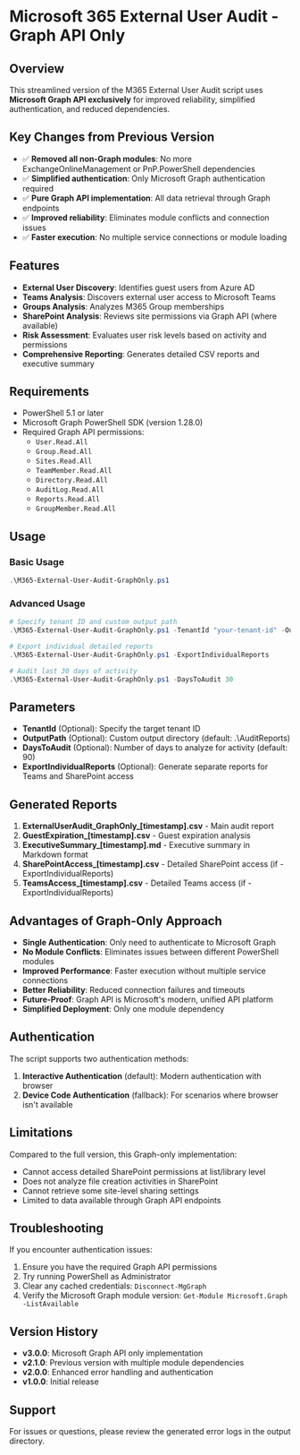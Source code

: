 # Microsoft 365 External User Audit - Graph API Only

## Overview
This streamlined version of the M365 External User Audit script uses **Microsoft Graph API exclusively** for improved reliability, simplified authentication, and reduced dependencies.

## Key Changes from Previous Version
- ✅ **Removed all non-Graph modules**: No more ExchangeOnlineManagement or PnP.PowerShell dependencies
- ✅ **Simplified authentication**: Only Microsoft Graph authentication required
- ✅ **Pure Graph API implementation**: All data retrieval through Graph endpoints
- ✅ **Improved reliability**: Eliminates module conflicts and connection issues
- ✅ **Faster execution**: No multiple service connections or module loading

## Features
- **External User Discovery**: Identifies guest users from Azure AD
- **Teams Analysis**: Discovers external user access to Microsoft Teams
- **Groups Analysis**: Analyzes M365 Group memberships
- **SharePoint Analysis**: Reviews site permissions via Graph API (where available)
- **Risk Assessment**: Evaluates user risk levels based on activity and permissions
- **Comprehensive Reporting**: Generates detailed CSV reports and executive summary

## Requirements
- PowerShell 5.1 or later
- Microsoft Graph PowerShell SDK (version 1.28.0)
- Required Graph API permissions:
  - `User.Read.All`
  - `Group.Read.All`
  - `Sites.Read.All`
  - `TeamMember.Read.All`
  - `Directory.Read.All`
  - `AuditLog.Read.All`
  - `Reports.Read.All`
  - `GroupMember.Read.All`

## Usage

### Basic Usage
```powershell
.\M365-External-User-Audit-GraphOnly.ps1
```

### Advanced Usage
```powershell
# Specify tenant ID and custom output path
.\M365-External-User-Audit-GraphOnly.ps1 -TenantId "your-tenant-id" -OutputPath "C:\Reports"

# Export individual detailed reports
.\M365-External-User-Audit-GraphOnly.ps1 -ExportIndividualReports

# Audit last 30 days of activity
.\M365-External-User-Audit-GraphOnly.ps1 -DaysToAudit 30
```

## Parameters
- **TenantId** (Optional): Specify the target tenant ID
- **OutputPath** (Optional): Custom output directory (default: .\AuditReports)
- **DaysToAudit** (Optional): Number of days to analyze for activity (default: 90)
- **ExportIndividualReports** (Optional): Generate separate reports for Teams and SharePoint access

## Generated Reports
1. **ExternalUserAudit_GraphOnly_[timestamp].csv** - Main audit report
2. **GuestExpiration_[timestamp].csv** - Guest expiration analysis
3. **ExecutiveSummary_[timestamp].md** - Executive summary in Markdown format
4. **SharePointAccess_[timestamp].csv** - Detailed SharePoint access (if -ExportIndividualReports)
5. **TeamsAccess_[timestamp].csv** - Detailed Teams access (if -ExportIndividualReports)

## Advantages of Graph-Only Approach
- **Single Authentication**: Only need to authenticate to Microsoft Graph
- **No Module Conflicts**: Eliminates issues between different PowerShell modules
- **Improved Performance**: Faster execution without multiple service connections
- **Better Reliability**: Reduced connection failures and timeouts
- **Future-Proof**: Graph API is Microsoft's modern, unified API platform
- **Simplified Deployment**: Only one module dependency

## Authentication
The script supports two authentication methods:
1. **Interactive Authentication** (default): Modern authentication with browser
2. **Device Code Authentication** (fallback): For scenarios where browser isn't available

## Limitations
Compared to the full version, this Graph-only implementation:
- Cannot access detailed SharePoint permissions at list/library level
- Does not analyze file creation activities in SharePoint
- Cannot retrieve some site-level sharing settings
- Limited to data available through Graph API endpoints

## Troubleshooting
If you encounter authentication issues:
1. Ensure you have the required Graph API permissions
2. Try running PowerShell as Administrator
3. Clear any cached credentials: `Disconnect-MgGraph`
4. Verify the Microsoft Graph module version: `Get-Module Microsoft.Graph -ListAvailable`

## Version History
- **v3.0.0**: Microsoft Graph API only implementation
- **v2.1.0**: Previous version with multiple module dependencies
- **v2.0.0**: Enhanced error handling and authentication
- **v1.0.0**: Initial release

## Support
For issues or questions, please review the generated error logs in the output directory.
